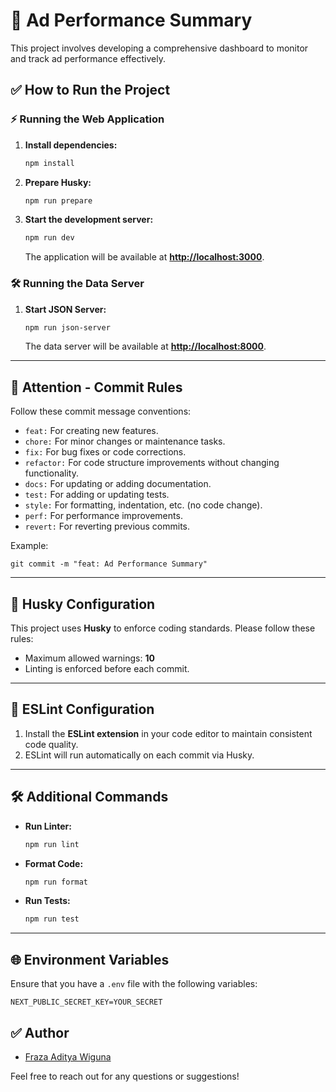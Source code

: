 # 🚀 Ad Performance Summary

This project involves developing a comprehensive dashboard to monitor and track ad performance effectively.

## ✅ How to Run the Project

### ⚡ Running the Web Application

1. **Install dependencies:**

   ```bash
   npm install
   ```

2. **Prepare Husky:**

   ```bash
   npm run prepare
   ```

3. **Start the development server:**

   ```bash
   npm run dev
   ```

   The application will be available at **[http://localhost:3000](http://localhost:3000)**.

### 🛠️ Running the Data Server

1. **Start JSON Server:**

   ```bash
   npm run json-server
   ```

   The data server will be available at **[http://localhost:8000](http://localhost:8000)**.

---

## 🚨 Attention - Commit Rules

Follow these commit message conventions:

- `feat:` For creating new features.
- `chore:` For minor changes or maintenance tasks.
- `fix:` For bug fixes or code corrections.
- `refactor:` For code structure improvements without changing functionality.
- `docs:` For updating or adding documentation.
- `test:` For adding or updating tests.
- `style:` For formatting, indentation, etc. (no code change).
- `perf:` For performance improvements.
- `revert:` For reverting previous commits.

Example:

```
git commit -m "feat: Ad Performance Summary"
```

---

## 🔧 Husky Configuration

This project uses **Husky** to enforce coding standards. Please follow these rules:

- Maximum allowed warnings: **10**
- Linting is enforced before each commit.

---

## 🧹 ESLint Configuration

1. Install the **ESLint extension** in your code editor to maintain consistent code quality.
2. ESLint will run automatically on each commit via Husky.

---

## 🛠️ Additional Commands

- **Run Linter:**

  ```bash
  npm run lint
  ```

- **Format Code:**

  ```bash
  npm run format
  ```

- **Run Tests:**

  ```bash
  npm run test
  ```

---

## 🌐 Environment Variables

Ensure that you have a `.env` file with the following variables:

```
NEXT_PUBLIC_SECRET_KEY=YOUR_SECRET
```

## ✅ Author

- [Fraza Aditya Wiguna](https://github.com/FrazaAdityaWiguna)

Feel free to reach out for any questions or suggestions!
